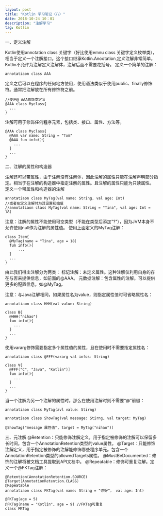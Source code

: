 ```yaml
---
layout: post
title: "Kotlin 学习笔记（八）"
date: 2018-10-24 10：01
description: "注解学习"
tag: Kotlin
---
```

一、定义注解

Kotlin使用annotation class 关键字（好比使用emnu class 关键字定义枚举类），相当于定义一个注解接口，这个接口继承Kotlin.Anootation,定义注解非常简单，Kotlin不允许为注解定义注解体，注解后面不需要花括号。
定义一个简单的注解：
```
annotatiaon class AAA
```
定义之后可以在程序的任何地方使用，使用语法类似于使用public、finally修饰符。通常把注解放在所有修饰符之前。
```
//使用@ AAA修饰类定义
@AAA class Myclass{
  ...
}
```
注解可用于修饰任何程序元素，包括类、接口、属性、方法等。
```
@AAA class Myclass{
  @AAA var name: String = "Tom"
  @AAA fun info(){
    ...
  }
  ...
}
```

二、注解的属性和构造器

注解还可以带属性，由于注解没有注解体，因此注解的属性只能在注解声明部分指定。相当于在注解的构造器中指定注解的属性。且注解的属性只能为只读属性。
定义一个带属性和构造器的注解
```
annotatiaon class MyTag(val name: String, val age: Int)
//或者在定义注解时为其设置初始值
//annotatiaon class MyTag(val name: String = "Tina", val age: Int = 18)
```
注意：注解的属性不能使用可空类型（不能在类型后添加"?"），因为JVM本身不允许使用null作为注解的属性值。
使用上面定义的MyTag注解：
```
class Item{
  @MyTag(name = "Tina", age = 18)
  fun info(){
      ...
  }
  ...
}
```
由此我们得出注解分为两类：
标记注解：未定义属性。这种注解仅利用自身的存在与否来提供信息，如前面的@AAA。
元数据注解：包含属性的注解。可以提供更多的配置信息，如@MyTag。

注意：与Java注解相同，如果属性名为value，则指定属性值时可省略属性名：
```
annotatiaon class HHH(val value: String)
```
```
class B{
  @HHH("nihao")
  fun info(){
    ...
  }
  ...
}
```
使用vararg修饰需要指定多个属性值的属性，且在使用时不需要指定属性名：
```
annotatiaon class @FFF(vararg val infos: String)
```
```
class V{
  @FFF("C", "Java", "Kotlin")]
  fun info(){
    ...
  }
  ...
}
```

当一个注解为另一个注解的属性时，那么在使用注解时则不需要“@”前缀：
```
annotatiaon class MyTag(avl value: Stirng)
```
```
annotatiaon class ShowTag(val message: Stirng, val target: MyTag)
```
```
@ShowTag("message 属性值", target = MyTag("nihao"))
```

三、元注解
@Retention：只能修饰注解定义，用于指定被修饰的注解可以保留多长时间。包含一个AnnotationRetention类型的value属性。
@Target：只能修饰注解定义，用于指定被修饰的注解能修饰哪些程序单元。包含一个AnnotationRetention类型的allowedTargets属性。
@MustBeDocumented：修饰的注解将被文档工具提取到API文档中。
@Repeatable：修饰可重复注解。定义一个@FKTag注解：
```
@Retention(AnnotationRetention.SOURCE)
@Target(AnnotationRetention.CLASS)
@Repeatable
annotatiaon class FKTag(val name: String = "你好"， val age: Int)
```
```
@FKTag(age = 5)
@FKTag(name = "Kotlin", age = 9) //FKTag可重复
class FKTag
```
